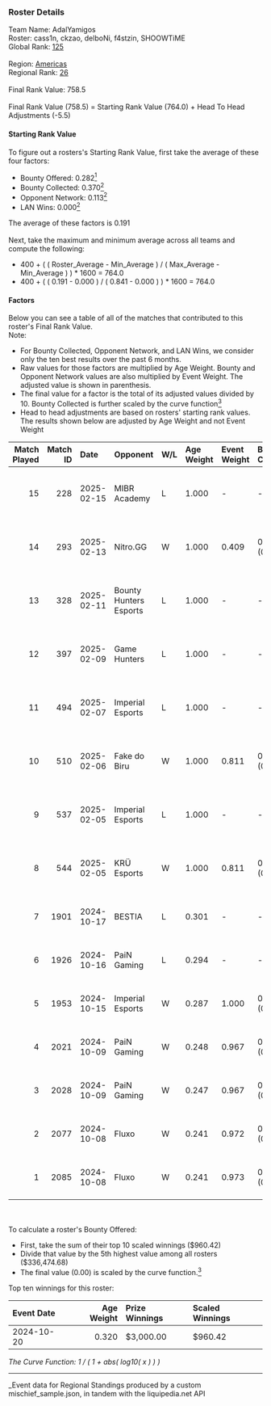 ### Roster Details<br />
Team Name: AdalYamigos<br />
Roster: cass1n, ckzao, delboNi, f4stzin, SHOOWTiME<br />
Global Rank: [125](../../standings_global_2025_03_01.md)<br />
<br />
Region: [Americas]( ../../standings_americas_2025_03_01.md)<br />
Regional Rank: [26]( ../../standings_americas_2025_03_01.md)<br />
<br />
Final Rank Value:  758.5<br />
<br />
Final Rank Value (758.5) = Starting Rank Value (764.0) + Head To Head Adjustments (-5.5)<br />

#### Starting Rank Value<br />
To figure out a rosters's Starting Rank Value, first take the average of these four factors:<br />
- Bounty Offered: 0.282[<sup>1</sup>](#table2)
- Bounty Collected: 0.370[<sup>2</sup>](#table1)
- Opponent Network: 0.113[<sup>2</sup>](#table1)
- LAN Wins: 0.000[<sup>2</sup>](#table1)

The average of these factors is 0.191<br />
<br />
Next, take the maximum and minimum average across all teams and compute the following:<br />
- 400 + ( ( Roster_Average - Min_Average ) / ( Max_Average - Min_Average ) ) * 1600 = 764.0
- 400 + ( ( 0.191 - 0.000 ) / ( 0.841 - 0.000 ) ) * 1600 = 764.0


#### Factors<br />
Below you can see a table of all of the matches that contributed to this roster's Final Rank Value.<br />
Note:<br />

- For Bounty Collected, Opponent Network, and LAN Wins, we consider only the ten best results over the past 6 months.
- Raw values for those factors are multiplied by Age Weight. Bounty and Opponent Network values are also multiplied by Event Weight. The adjusted value is shown in parenthesis.
- The final value for a factor is the total of its adjusted values divided by 10. Bounty Collected is further scaled by the curve function[<sup>3</sup>](#curveFunction)
- Head to head adjustments are based on rosters' starting rank values. The results shown below are adjusted by Age Weight and not Event Weight
<span id="table1"></span><br />


| Match Played | Match ID | Date       | Opponent               | W/L | Age Weight | Event Weight | Bounty Collected | Opponent Network | LAN Wins  | H2H Adj. | Roster                                     |
| -: | -: | :- | :- | :- | :- | :- | :- | :- | :- | -: | :- |
|           15 |      228 | 2025-02-15 | MIBR Academy           | L   | 1.000      | -            | -                | -                | -         |   -19.97 | cass1n, ckzao, delboNi, f4stzin, SHOOWTiME |
|           14 |      293 | 2025-02-13 | Nitro.GG               | W   | 1.000      | 0.409        | 0.001 (0.001)    | 0.358 (0.146)    | 0 (0.000) |    11.00 | cass1n, ckzao, delboNi, f4stzin, SHOOWTiME |
|           13 |      328 | 2025-02-11 | Bounty Hunters Esports | L   | 1.000      | -            | -                | -                | -         |   -18.31 | cass1n, ckzao, delboNi, f4stzin, SHOOWTiME |
|           12 |      397 | 2025-02-09 | Game Hunters           | L   | 1.000      | -            | -                | -                | -         |   -21.43 | cass1n, ckzao, delboNi, f4stzin, SHOOWTiME |
|           11 |      494 | 2025-02-07 | Imperial Esports       | L   | 1.000      | -            | -                | -                | -         |    -4.76 | cass1n, ckzao, delboNi, f4stzin, SHOOWTiME |
|           10 |      510 | 2025-02-06 | Fake do Biru           | W   | 1.000      | 0.811        | 0.000 (0.000)    | 0.194 (0.158)    | 0 (0.000) |     8.09 | cass1n, ckzao, delboNi, f4stzin, SHOOWTiME |
|            9 |      537 | 2025-02-05 | Imperial Esports       | L   | 1.000      | -            | -                | -                | -         |    -4.79 | cass1n, ckzao, delboNi, f4stzin, SHOOWTiME |
|            8 |      544 | 2025-02-05 | KRÜ Esports            | W   | 1.000      | 0.811        | 0.001 (0.001)    | 0.169 (0.137)    | 0 (0.000) |    11.22 | cass1n, ckzao, delboNi, f4stzin, SHOOWTiME |
|            7 |     1901 | 2024-10-17 | BESTIA                 | L   | 0.301      | -            | -                | -                | -         |    -2.59 | cass1n, delboNi, f4stzin, iDk, shz         |
|            6 |     1926 | 2024-10-16 | PaiN Gaming            | L   | 0.294      | -            | -                | -                | -         |    -0.08 | cass1n, delboNi, f4stzin, iDk, shz         |
|            5 |     1953 | 2024-10-15 | Imperial Esports       | W   | 0.287      | 1.000        | 0.067 (0.019)    | 0.701 (0.202)    | 0 (0.000) |     7.84 | cass1n, delboNi, f4stzin, iDk, shz         |
|            4 |     2021 | 2024-10-09 | PaiN Gaming            | W   | 0.248      | 0.967        | 0.318 (0.076)    | 0.632 (0.151)    | 0 (0.000) |     7.75 | cass1n, delboNi, f4stzin, iDk, shz         |
|            3 |     2028 | 2024-10-09 | PaiN Gaming            | W   | 0.247      | 0.967        | 0.318 (0.076)    | 0.632 (0.151)    | 0 (0.000) |     7.74 | cass1n, delboNi, f4stzin, iDk, shz         |
|            2 |     2077 | 2024-10-08 | Fluxo                  | W   | 0.241      | 0.972        | 0.054 (0.013)    | 0.394 (0.092)    | 0 (0.000) |     6.37 | cass1n, delboNi, f4stzin, iDk, shz         |
|            1 |     2085 | 2024-10-08 | Fluxo                  | W   | 0.241      | 0.973        | 0.054 (0.013)    | 0.394 (0.092)    | 0 (0.000) |     6.43 | cass1n, delboNi, f4stzin, iDk, shz         |

<br />
<span id="table2"></span><br />
To calculate a roster's Bounty Offered:<br />

- First, take the sum of their top 10 scaled winnings ($960.42)
- Divide that value by the 5th highest value among all rosters ($336,474.68)
- The final value (0.00) is scaled by the curve function.[<sup>3</sup>](#curveFunction)

Top ten winnings for this roster:<br />

| Event Date | Age Weight | Prize Winnings | Scaled Winnings |
| :- | -: | :- | :- |
| 2024-10-20 |      0.320 | $3,000.00      | $960.42         |


<span id="curveFunction"></span>_The Curve Function: 1 / ( 1 + abs( log10( x ) ) )_<br />

---
_Event data for Regional Standings produced by a custom mischief_sample.json, in tandem with the liquipedia.net API<br />
